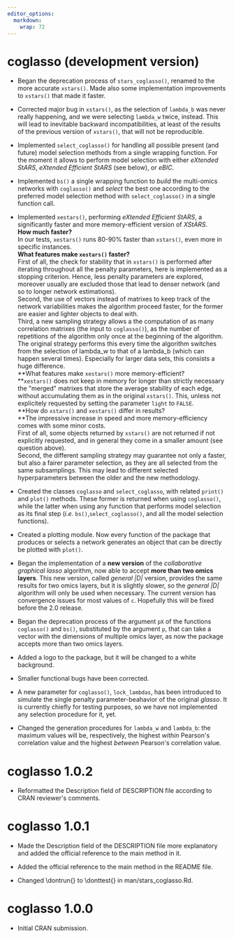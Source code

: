 ```yaml
---
editor_options: 
  markdown: 
    wrap: 72
---
```


# coglasso (development version)

-   Began the deprecation process of `stars_coglasso()`, renamed to the
    more accurate `xstars()`. Made also some implementation improvements
    to `xstars()` that made it faster.

-   Corrected major bug in `xstars()`, as the selection of `lambda_b`
    was never really happening, and we were selecting `lambda_w` twice,
    instead. This will lead to inevitable backward incompatibilities, at
    least of the results of the previous version of `xstars()`, that
    will not be reproducible.

-   Implemented `select_coglasso()` for handling all possible present
    (and future) model selection methods from a single wrapping
    function. For the moment it allows to perform model selection with
    either *eXtended StARS*, *eXtended* *Efficient StARS* (see below),
    or *eBIC*.

-   Implemented `bs()` a single wrapping function to *build* the
    multi-omics networks with `coglasso()` and *select* the best one
    according to the preferred model selection method with
    `select_coglasso()` in a single function call.

-   Implemented `xestars()`, performing *eXtended Efficient StARS*, a
    significantly faster and more memory-efficient version of *XStARS*.\
    **How much faster?**\
    In our tests, `xestars()` runs 80-90% faster than `xstars()`, even
    more in specific instances.\
    **What features make `xestars()` faster?**\
    First of all, the check for stability that in `xstars()` is
    performed after iterating throughout all the penalty parameters,
    here is implemented as a stopping criterion. Hence, less penalty
    parameters are explored, moreover usually are excluded those that
    lead to denser network (and so to longer network estimations).\
    Second, the use of vectors instead of matrixes to keep track of the
    network variabilities makes the algorithm proceed faster, for the
    former are easier and lighter objects to deal with.\
    Third, a new sampling strategy allows a the computation of as many
    correlation matrixes (the input to `coglasso()`), as the number of
    repetitions of the algorithm only once at the beginning of the
    algorithm. The original strategy performs this every time the
    algorithm switches from the selection of lambda_w to that of a
    lambda_b (which can happen several times). Especially for larger
    data sets, this consists a huge difference.\
    **What features make `xestars()` more memory-efficient?\
    **`xestars()` does not keep in memory for longer than strictly
    necessary the "merged" matrixes that store the average stability of
    each edge, without accumulating them as in the original `xstars()`.
    This, unless not explicitely requested by setting the parameter
    `light` to `FALSE`.\
    **How do `xstars()` and `xestars()` differ in results?\
    **The impressive increase in speed and more memory-efficiency comes
    with some minor costs.\
    First of all, some objects returned by `xstars()` are not returned
    if not explicitly requested, and in general they come in a smaller
    amount (see question above).\
    Second, the different sampling strategy may guarantee not only a
    faster, but also a fairer parameter selection, as they are all
    selected from the same subsamplings. This may lead to different
    selected hyperparameters between the older and the new methodology.

-   Created the classes `coglasso` and `select_coglasso`, with related
    `print()` and `plot()` methods. These former is returned when using
    `coglasso()`, while the latter when using any function that performs
    model selection as its final step (*i.e.*
    `bs()`,`select_coglasso()`, and all the model selection functions).

-   Created a plotting module. Now every function of the package that
    produces or selects a network generates an object that can be
    directly be plotted with `plot()`.

-   Began the implementation of a **new version** of the *collaborative
    graphical lasso* algorithm, now able to accept **more than two omics
    layers**. This new version, called *general \|D\|* version, provides
    the same results for two omics layers, but it is slightly slower, so
    the *general \|D\|* algorithm will only be used when necessary. The
    current version has convergence issues for most values of `c`.
    Hopefully this will be fixed before the 2.0 release.

-   Began the deprecation process of the argument `pX` of the functions
    `coglasso()` and `bs()`, substituted by the argument `p`, that can
    take a vector with the dimensions of multiple omics layer, as now
    the package accepts more than two omics layers.

-   Added a logo to the package, but it will be changed to a white
    background.

-   Smaller functional bugs have been corrected.

-   A new parameter for `coglasso()`, `lock_lambdas`, has been
    introduced to simulate the single penalty parameter-beahavior of the
    original *glasso*. It is currently chiefly for testing purposes, so
    we have not implemented any selection procedure for it, yet.

-   Changed the generation procedures for `lambda_w` and `lambda_b`: the
    maximum values will be, respectively, the highest *within* Pearson's
    correlation value and the highest *between* Pearson's correlation
    value.

# coglasso 1.0.2

-   Reformatted the Description field of DESCRIPTION file according to
    CRAN reviewer's comments.

# coglasso 1.0.1

-   Made the Description field of the DESCRIPTION file more explanatory
    and added the official reference to the main method in it.

-   Added the official reference to the main method in the README file.

-   Changed \dontrun{} to \donttest{} in man/stars_coglasso.Rd.

# coglasso 1.0.0

-   Initial CRAN submission.
